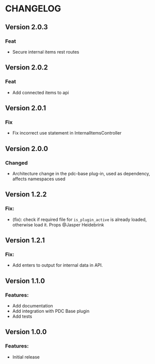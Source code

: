 # CHANGELOG

## Version 2.0.3

### Feat

-   Secure internal items rest routes

## Version 2.0.2

### Feat

-   Add connected items to api

## Version 2.0.1

### Fix

-   Fix incorrect use statement in InternalItemsController

## Version 2.0.0

### Changed

-   Architecture change in the pdc-base plug-in, used as dependency, affects namespaces used

## Version 1.2.2

### Fix:

-   (fix): check if required file for `is_plugin_active` is already loaded, otherwise load it. Props @Jasper Heidebrink

## Version 1.2.1

### Fix:

-   Add enters to output for internal data in API.

## Version 1.1.0

### Features:

-   Add documentation
-   Add integration with PDC Base plugin
-   Add tests

## Version 1.0.0

### Features:

-   Initial release
